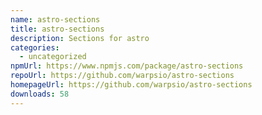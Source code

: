 ```yaml
---
name: astro-sections
title: astro-sections
description: Sections for astro
categories:
  - uncategorized
npmUrl: https://www.npmjs.com/package/astro-sections
repoUrl: https://github.com/warpsio/astro-sections
homepageUrl: https://github.com/warpsio/astro-sections
downloads: 58
---
```

